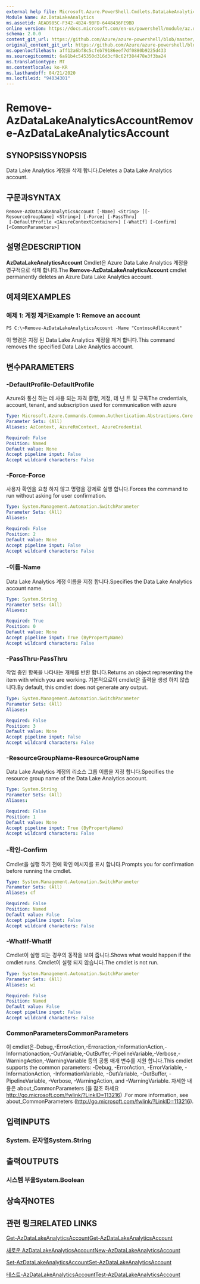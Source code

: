 ```yaml
---
external help file: Microsoft.Azure.PowerShell.Cmdlets.DataLakeAnalytics.dll-Help.xml
Module Name: Az.DataLakeAnalytics
ms.assetid: AEAD985C-F342-4B24-9BFD-6448436FE9BD
online version: https://docs.microsoft.com/en-us/powershell/module/az.datalakeanalytics/remove-azdatalakeanalyticsaccount
schema: 2.0.0
content_git_url: https://github.com/Azure/azure-powershell/blob/master/src/DataLakeAnalytics/DataLakeAnalytics/help/Remove-AzDataLakeAnalyticsAccount.md
original_content_git_url: https://github.com/Azure/azure-powershell/blob/master/src/DataLakeAnalytics/DataLakeAnalytics/help/Remove-AzDataLakeAnalyticsAccount.md
ms.openlocfilehash: aff12a6bf8c5cfeb79186eef7df0880b9225d433
ms.sourcegitcommit: 6a91b4c545350d316d3cf8c62f384478e3f3ba24
ms.translationtype: MT
ms.contentlocale: ko-KR
ms.lasthandoff: 04/21/2020
ms.locfileid: "94034301"
---
```

# <span data-ttu-id="6aa06-101">Remove-AzDataLakeAnalyticsAccount</span><span class="sxs-lookup"><span data-stu-id="6aa06-101">Remove-AzDataLakeAnalyticsAccount</span></span>

## <span data-ttu-id="6aa06-102">SYNOPSIS</span><span class="sxs-lookup"><span data-stu-id="6aa06-102">SYNOPSIS</span></span>
<span data-ttu-id="6aa06-103">Data Lake Analytics 계정을 삭제 합니다.</span><span class="sxs-lookup"><span data-stu-id="6aa06-103">Deletes a Data Lake Analytics account.</span></span>

## <span data-ttu-id="6aa06-104">구문과</span><span class="sxs-lookup"><span data-stu-id="6aa06-104">SYNTAX</span></span>

```
Remove-AzDataLakeAnalyticsAccount [-Name] <String> [[-ResourceGroupName] <String>] [-Force] [-PassThru]
 [-DefaultProfile <IAzureContextContainer>] [-WhatIf] [-Confirm] [<CommonParameters>]
```

## <span data-ttu-id="6aa06-105">설명은</span><span class="sxs-lookup"><span data-stu-id="6aa06-105">DESCRIPTION</span></span>
<span data-ttu-id="6aa06-106">**AzDataLakeAnalyticsAccount** Cmdlet은 Azure Data Lake Analytics 계정을 영구적으로 삭제 합니다.</span><span class="sxs-lookup"><span data-stu-id="6aa06-106">The **Remove-AzDataLakeAnalyticsAccount** cmdlet permanently deletes an Azure Data Lake Analytics account.</span></span>

## <span data-ttu-id="6aa06-107">예제의</span><span class="sxs-lookup"><span data-stu-id="6aa06-107">EXAMPLES</span></span>

### <span data-ttu-id="6aa06-108">예제 1: 계정 제거</span><span class="sxs-lookup"><span data-stu-id="6aa06-108">Example 1: Remove an account</span></span>
```
PS C:\>Remove-AzDataLakeAnalyticsAccount -Name "ContosoAdlAccount"
```

<span data-ttu-id="6aa06-109">이 명령은 지정 된 Data Lake Analytics 계정을 제거 합니다.</span><span class="sxs-lookup"><span data-stu-id="6aa06-109">This command removes the specified Data Lake Analytics account.</span></span>

## <span data-ttu-id="6aa06-110">변수</span><span class="sxs-lookup"><span data-stu-id="6aa06-110">PARAMETERS</span></span>

### <span data-ttu-id="6aa06-111">-DefaultProfile</span><span class="sxs-lookup"><span data-stu-id="6aa06-111">-DefaultProfile</span></span>
<span data-ttu-id="6aa06-112">Azure와 통신 하는 데 사용 되는 자격 증명, 계정, 테 넌 트 및 구독</span><span class="sxs-lookup"><span data-stu-id="6aa06-112">The credentials, account, tenant, and subscription used for communication with azure</span></span>

```yaml
Type: Microsoft.Azure.Commands.Common.Authentication.Abstractions.Core.IAzureContextContainer
Parameter Sets: (All)
Aliases: AzContext, AzureRmContext, AzureCredential

Required: False
Position: Named
Default value: None
Accept pipeline input: False
Accept wildcard characters: False
```

### <span data-ttu-id="6aa06-113">-Force</span><span class="sxs-lookup"><span data-stu-id="6aa06-113">-Force</span></span>
<span data-ttu-id="6aa06-114">사용자 확인을 요청 하지 않고 명령을 강제로 실행 합니다.</span><span class="sxs-lookup"><span data-stu-id="6aa06-114">Forces the command to run without asking for user confirmation.</span></span>

```yaml
Type: System.Management.Automation.SwitchParameter
Parameter Sets: (All)
Aliases:

Required: False
Position: 2
Default value: None
Accept pipeline input: False
Accept wildcard characters: False
```

### <span data-ttu-id="6aa06-115">-이름</span><span class="sxs-lookup"><span data-stu-id="6aa06-115">-Name</span></span>
<span data-ttu-id="6aa06-116">Data Lake Analytics 계정 이름을 지정 합니다.</span><span class="sxs-lookup"><span data-stu-id="6aa06-116">Specifies the Data Lake Analytics account name.</span></span>

```yaml
Type: System.String
Parameter Sets: (All)
Aliases:

Required: True
Position: 0
Default value: None
Accept pipeline input: True (ByPropertyName)
Accept wildcard characters: False
```

### <span data-ttu-id="6aa06-117">-PassThru</span><span class="sxs-lookup"><span data-stu-id="6aa06-117">-PassThru</span></span>
<span data-ttu-id="6aa06-118">작업 중인 항목을 나타내는 개체를 반환 합니다.</span><span class="sxs-lookup"><span data-stu-id="6aa06-118">Returns an object representing the item with which you are working.</span></span>
<span data-ttu-id="6aa06-119">기본적으로이 cmdlet은 출력을 생성 하지 않습니다.</span><span class="sxs-lookup"><span data-stu-id="6aa06-119">By default, this cmdlet does not generate any output.</span></span>

```yaml
Type: System.Management.Automation.SwitchParameter
Parameter Sets: (All)
Aliases:

Required: False
Position: 3
Default value: None
Accept pipeline input: False
Accept wildcard characters: False
```

### <span data-ttu-id="6aa06-120">-ResourceGroupName</span><span class="sxs-lookup"><span data-stu-id="6aa06-120">-ResourceGroupName</span></span>
<span data-ttu-id="6aa06-121">Data Lake Analytics 계정의 리소스 그룹 이름을 지정 합니다.</span><span class="sxs-lookup"><span data-stu-id="6aa06-121">Specifies the resource group name of the Data Lake Analytics account.</span></span>

```yaml
Type: System.String
Parameter Sets: (All)
Aliases:

Required: False
Position: 1
Default value: None
Accept pipeline input: True (ByPropertyName)
Accept wildcard characters: False
```

### <span data-ttu-id="6aa06-122">-확인</span><span class="sxs-lookup"><span data-stu-id="6aa06-122">-Confirm</span></span>
<span data-ttu-id="6aa06-123">Cmdlet을 실행 하기 전에 확인 메시지를 표시 합니다.</span><span class="sxs-lookup"><span data-stu-id="6aa06-123">Prompts you for confirmation before running the cmdlet.</span></span>

```yaml
Type: System.Management.Automation.SwitchParameter
Parameter Sets: (All)
Aliases: cf

Required: False
Position: Named
Default value: False
Accept pipeline input: False
Accept wildcard characters: False
```

### <span data-ttu-id="6aa06-124">-WhatIf</span><span class="sxs-lookup"><span data-stu-id="6aa06-124">-WhatIf</span></span>
<span data-ttu-id="6aa06-125">Cmdlet이 실행 되는 경우의 동작을 보여 줍니다.</span><span class="sxs-lookup"><span data-stu-id="6aa06-125">Shows what would happen if the cmdlet runs.</span></span>
<span data-ttu-id="6aa06-126">Cmdlet이 실행 되지 않습니다.</span><span class="sxs-lookup"><span data-stu-id="6aa06-126">The cmdlet is not run.</span></span>

```yaml
Type: System.Management.Automation.SwitchParameter
Parameter Sets: (All)
Aliases: wi

Required: False
Position: Named
Default value: False
Accept pipeline input: False
Accept wildcard characters: False
```

### <span data-ttu-id="6aa06-127">CommonParameters</span><span class="sxs-lookup"><span data-stu-id="6aa06-127">CommonParameters</span></span>
<span data-ttu-id="6aa06-128">이 cmdlet은-Debug,-ErrorAction,-Erroraction,-InformationAction,-Informationaction,-OutVariable,-OutBuffer,-PipelineVariable,-Verbose,-WarningAction,-WarningVariable 등의 공통 매개 변수를 지원 합니다.</span><span class="sxs-lookup"><span data-stu-id="6aa06-128">This cmdlet supports the common parameters: -Debug, -ErrorAction, -ErrorVariable, -InformationAction, -InformationVariable, -OutVariable, -OutBuffer, -PipelineVariable, -Verbose, -WarningAction, and -WarningVariable.</span></span> <span data-ttu-id="6aa06-129">자세한 내용은 about_CommonParameters (을 참조 하세요 http://go.microsoft.com/fwlink/?LinkID=113216) .</span><span class="sxs-lookup"><span data-stu-id="6aa06-129">For more information, see about_CommonParameters (http://go.microsoft.com/fwlink/?LinkID=113216).</span></span>

## <span data-ttu-id="6aa06-130">입력</span><span class="sxs-lookup"><span data-stu-id="6aa06-130">INPUTS</span></span>

### <span data-ttu-id="6aa06-131">System. 문자열</span><span class="sxs-lookup"><span data-stu-id="6aa06-131">System.String</span></span>

## <span data-ttu-id="6aa06-132">출력</span><span class="sxs-lookup"><span data-stu-id="6aa06-132">OUTPUTS</span></span>

### <span data-ttu-id="6aa06-133">시스템 부울</span><span class="sxs-lookup"><span data-stu-id="6aa06-133">System.Boolean</span></span>

## <span data-ttu-id="6aa06-134">상속자</span><span class="sxs-lookup"><span data-stu-id="6aa06-134">NOTES</span></span>

## <span data-ttu-id="6aa06-135">관련 링크</span><span class="sxs-lookup"><span data-stu-id="6aa06-135">RELATED LINKS</span></span>

[<span data-ttu-id="6aa06-136">Get-AzDataLakeAnalyticsAccount</span><span class="sxs-lookup"><span data-stu-id="6aa06-136">Get-AzDataLakeAnalyticsAccount</span></span>](./Get-AzDataLakeAnalyticsAccount.md)

[<span data-ttu-id="6aa06-137">새로운 AzDataLakeAnalyticsAccount</span><span class="sxs-lookup"><span data-stu-id="6aa06-137">New-AzDataLakeAnalyticsAccount</span></span>](./New-AzDataLakeAnalyticsAccount.md)

[<span data-ttu-id="6aa06-138">Set-AzDataLakeAnalyticsAccount</span><span class="sxs-lookup"><span data-stu-id="6aa06-138">Set-AzDataLakeAnalyticsAccount</span></span>](./Set-AzDataLakeAnalyticsAccount.md)

[<span data-ttu-id="6aa06-139">테스트-AzDataLakeAnalyticsAccount</span><span class="sxs-lookup"><span data-stu-id="6aa06-139">Test-AzDataLakeAnalyticsAccount</span></span>](./Test-AzDataLakeAnalyticsAccount.md)


